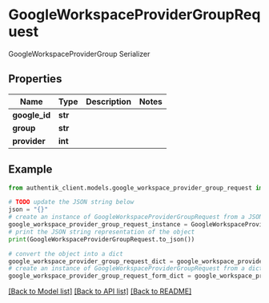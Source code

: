 # GoogleWorkspaceProviderGroupRequest

GoogleWorkspaceProviderGroup Serializer

## Properties

Name | Type | Description | Notes
------------ | ------------- | ------------- | -------------
**google_id** | **str** |  | 
**group** | **str** |  | 
**provider** | **int** |  | 

## Example

```python
from authentik_client.models.google_workspace_provider_group_request import GoogleWorkspaceProviderGroupRequest

# TODO update the JSON string below
json = "{}"
# create an instance of GoogleWorkspaceProviderGroupRequest from a JSON string
google_workspace_provider_group_request_instance = GoogleWorkspaceProviderGroupRequest.from_json(json)
# print the JSON string representation of the object
print(GoogleWorkspaceProviderGroupRequest.to_json())

# convert the object into a dict
google_workspace_provider_group_request_dict = google_workspace_provider_group_request_instance.to_dict()
# create an instance of GoogleWorkspaceProviderGroupRequest from a dict
google_workspace_provider_group_request_form_dict = google_workspace_provider_group_request.from_dict(google_workspace_provider_group_request_dict)
```
[[Back to Model list]](../README.md#documentation-for-models) [[Back to API list]](../README.md#documentation-for-api-endpoints) [[Back to README]](../README.md)


